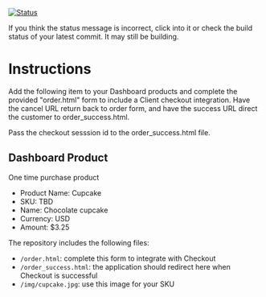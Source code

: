 [![Status](https://img.shields.io/badge/status-SUBMITTABLE%20COMMIT:%205b3220d0a605e7225ad733fc5492d39ae3be4e08-brightgreen.svg)](https://github.com/andremcb/bakery_scaffold_AApE3fQi8zR0pcdo/commit/5b3220d0a605e7225ad733fc5492d39ae3be4e08)


































































If you think the status message is incorrect, click into it or check the build status of your latest commit. It may still be building.

# Instructions 

Add the following item to your Dashboard products and complete the provided "order.html" form to include a Client checkout integration. Have the cancel URL return back to order form, and have the success URL direct the customer to order_success.html. 

Pass the checkout sesssion id to the order_success.html file.

## Dashboard Product
One time purchase product
* Product Name: Cupcake
* SKU: TBD
* Name: Chocolate cupcake
* Currency: USD
* Amount: $3.25

The repository includes the following files:
* `/order.html`: complete this form to integrate with Checkout
* `/order_success.html`: the application should redirect here when Checkout is successful
* `/img/cupcake.jpg`: use this image for your SKU
